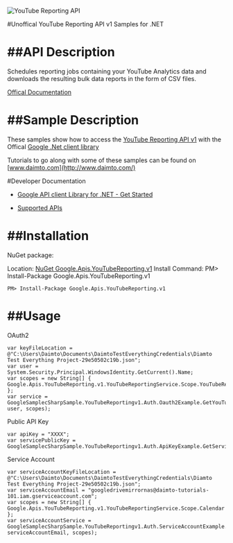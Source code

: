 ﻿![YouTube Reporting API](http://www.google.com/images/icons/product/search-32.gif)

#Unoffical YouTube Reporting API v1 Samples for .NET  

##API Description
=============

Schedules reporting jobs containing your YouTube Analytics data and downloads the resulting bulk data reports in the form of CSV files.

[Offical Documentation](https://developers.google.com/youtube/reporting/v1/reports/)

##Sample Description
=============

These samples show how to access the [YouTube Reporting API v1](https://developers.google.com/youtube/reporting/v1/reports/) with the Offical [Google .Net client library](https://github.com/google/google-api-dotnet-client)

Tutorials to go along with some of these samples can be found on [www.daimto.com](http://www.daimto.com/)

#Developer Documentation

* [Google API client Library for .NET - Get Started](https://developers.google.com/api-client-library/dotnet/get_started)

* [Supported APIs](https://developers.google.com/api-client-library/dotnet/apis/)

##Installation
=================================

NuGet package:

Location: [NuGet Google.Apis.YouTubeReporting.v1](https://www.nuget.org/packages/Google.Apis.YouTubeReporting.v1)
Install Command: PM>  Install-Package Google.Apis.YouTubeReporting.v1

```
PM> Install-Package Google.Apis.YouTubeReporting.v1
```

##Usage
=================================

OAuth2
```
var keyFileLocation = @"C:\Users\Daimto\Documents\DaimtoTestEverythingCredentials\Diamto Test Everything Project-29e50502c19b.json";
var user = System.Security.Principal.WindowsIdentity.GetCurrent().Name;
var scopes = new String[] { Google.Apis.YouTubeReporting.v1.YouTubeReportingService.Scope.YouTubeReportingReadonly };
var service = GoogleSamplecSharpSample.YouTubeReportingv1.Auth.Oauth2Example.GetYouTubeReportingService(keyFileLocation, user, scopes);
```
Public API Key
```
var apiKey = "XXXX";
var servicePublicKey = GoogleSamplecSharpSample.YouTubeReportingv1.Auth.ApiKeyExample.GetService(apiKey);
```
Service Account
```
var serviceAccountKeyFileLocation = @"C:\Users\Daimto\Documents\DaimtoTestEverythingCredentials\Diamto Test Everything Project-29e50502c19b.json";
var serviceAccountEmail = "googledrivemirrornas@daimto-tutorials-101.iam.gserviceaccount.com";
var scopes = new String[] { Google.Apis.YouTubeReporting.v1.YouTubeReportingService.Scope.Calendar };            
var serviceAccountService = GoogleSamplecSharpSample.YouTubeReportingv1.Auth.ServiceAccountExample.AuthenticateServiceAccount(serviceAccountKeyFileLocation, serviceAccountEmail, scopes);
```
